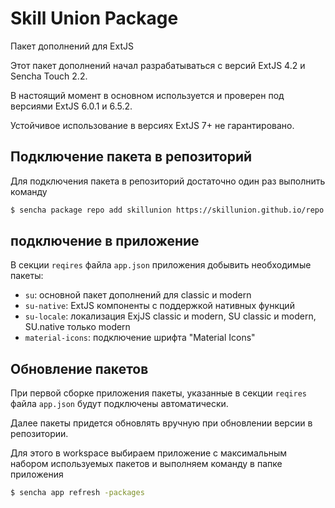 # Skill Union Package

Пакет дополнений для ExtJS

Этот пакет дополнений начал разрабатываться с версий ExtJS 4.2 и Sencha Touch 2.2.

В настоящий момент в основном используется и проверен под версиями ExtJS 6.0.1 и 6.5.2.

Устойчивое использование в версиях ExtJS 7+ не гарантировано. 

## Подключение пакета в репозиторий 

Для подключения пакета в репозиторий достаточно один раз выполнить команду

```sh
$ sencha package repo add skillunion https://skillunion.github.io/repo
```
## подключение в приложение

В секции `reqires` файла `app.json` приложения добывить необходимые пакеты:

- `su`: основной пакет дополнений для classic и modern
- `su-native`: ExtJS компоненты с поддержкой нативных функций
- `su-locale`: локализация ExjJS classiс и modern, SU classiс и modern, SU.native только modern 
- `material-icons`: подключение шрифта "Material Icons"

## Обновление пакетов

При первой сборке приложения пакеты, указанные в секции `reqires` файла `app.json` будут подключены автоматически.

Далее пакеты придется обновлять вручную при обновлении версии в репозитории. 

Для этого в workspace выбираем приложение с максимальным набором используемых пакетов и 
выполняем команду в папке приложения

```sh
$ sencha app refresh -packages
```


